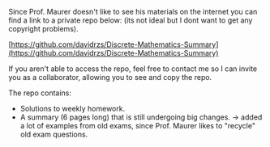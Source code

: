 Since Prof. Maurer doesn't like to see his materials on the internet you can find a link to a private repo below: (its not ideal but I dont want to get any copyright problems).

[https://github.com/davidrzs/Discrete-Mathematics-Summary](https://github.com/davidrzs/Discrete-Mathematics-Summary)

If you aren't able to access the repo, feel free to contact me so I can invite you as a collaborator, allowing you to see and copy the repo.

The repo contains:

- Solutions to weekly homework.
- A summary (6 pages long) that is still undergoing big changes. -> added a lot of examples from old exams, since Prof. Maurer likes to "recycle" old exam questions.
